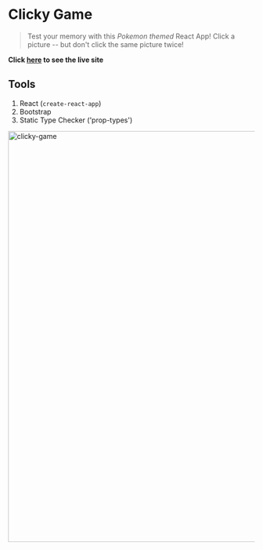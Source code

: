 # Clicky Game

> Test your memory with this *Pokemon themed* React App! Click a picture -- but don't click the same picture twice!

**Click [here](http://seebenprogram.com/clicky-game/) to see the live site**

## Tools

1. React (`create-react-app`)
2. Bootstrap
3. Static Type Checker ('prop-types')

<img width="838" alt="clicky-game" src="https://user-images.githubusercontent.com/26657982/40860538-c2aea7b6-65b3-11e8-9fc3-6c30389539d9.png">